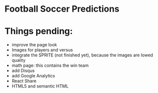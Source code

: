 # Football Soccer Predictions

# Things pending: 

- improve the page look
- Images for players and versus
- integrate the SPRITE (not finished yet), because the images are lowed quality
- math page: this contains the win team
- add Disqus
- add Google Analytics
- React Share
- HTML5 and semantic HTML